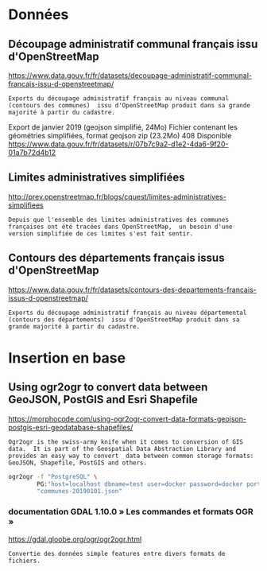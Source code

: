 # Données

## Découpage administratif communal français issu d'OpenStreetMap

https://www.data.gouv.fr/fr/datasets/decoupage-administratif-communal-francais-issu-d-openstreetmap/

`Exports du découpage administratif français au niveau communal (contours des communes) 
issu d'OpenStreetMap produit dans sa grande majorité à partir du cadastre.`

Export de janvier 2019 (geojson simplifié, 24Mo)
Fichier contenant les géométries simplifiées, format geojson
 zip (23.2Mo)   408  Disponible
https://www.data.gouv.fr/fr/datasets/r/07b7c9a2-d1e2-4da6-9f20-01a7b72d4b12

## Limites administratives simplifiées
http://prev.openstreetmap.fr/blogs/cquest/limites-administratives-simplifiees

`Depuis que l'ensemble des limites administratives des communes françaises ont été tracées dans OpenStreetMap, 
un besoin d'une version simplifiée de ces limites s'est fait sentir.`


## Contours des départements français issus d'OpenStreetMap
https://www.data.gouv.fr/fr/datasets/contours-des-departements-francais-issus-d-openstreetmap/

`Exports du découpage administratif français au niveau départemental (contours des départements) 
issu d'OpenStreetMap produit dans sa grande majorité à partir du cadastre.`

# Insertion en base

## Using ogr2ogr to convert data between GeoJSON, PostGIS and Esri Shapefile
https://morphocode.com/using-ogr2ogr-convert-data-formats-geojson-postgis-esri-geodatabase-shapefiles/

`Ogr2ogr is the swiss-army knife when it comes to conversion of GIS data. 
It is part of the Geospatial Data Abstraction Library and provides an easy way to convert 
data between common storage formats: GeoJSON, Shapefile, PostGIS and others.`

```bash
ogr2ogr -f "PostgreSQL" \
        PG:"host=localhost dbname=test user=docker password=docker port=2345" \
        "communes-20190101.json"
```

### documentation GDAL 1.10.0 » Les commandes et formats OGR »
https://gdal.gloobe.org/ogr/ogr2ogr.html

`Convertie des données simple features entre divers formats de fichiers.`